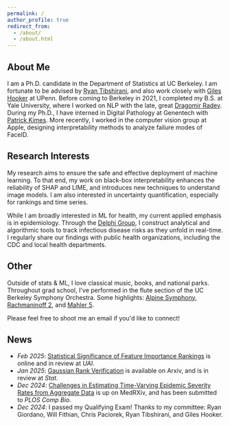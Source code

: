 ```yaml
---
permalink: /
author_profile: true
redirect_from: 
  - /about/
  - /about.html
---
```


## About Me

I am a Ph.D. candidate in the Department of Statistics at UC Berkeley. I am fortunate to be advised by [Ryan Tibshirani](https://www.stat.berkeley.edu/~ryantibs/), and also work closely with [Giles Hooker](https://gileshooker.com/) at UPenn. Before coming to Berkeley in 2021, I completed my B.S. at Yale University, where I worked on NLP with the late, great [Dragomir Radev](https://seas.yale.edu/news-events/news/memoriam-dragomir-radev-professor-computer-science). During my Ph.D., I have interned in Digital Pathology at Genentech with [Patrick Kimes](https://www.pkimes.com/). More recently, I worked in the computer vision group at Apple, designing interpretability methods to analyze failure modes of FaceID. 


## Research Interests

My research aims to ensure the safe and effective deployment of machine learning. To that end, my work on black-box interpretability enhances the reliability of SHAP and LIME, and introduces new techniques to understand image models. I am also interested in uncertainty quantification, especially for rankings and time series. 

While I am broadly interested in ML for health, my current applied emphasis is in epidemiology. Through the [Delphi Group](https://delphi.cmu.edu/), I construct analytical and algorithmic tools to track infectious disease risks as they unfold in real-time. I regularly share our findings with public health organizations, including the CDC and local health departments.

## Other

Outside of stats & ML, I love classical music, books, and national parks. Throughout grad school, I've performed in the flute section of the UC Berkeley Symphony Orchestra. Some highlights: [Alpine Symphony](https://www.youtube.com/watch?v=zhlrcdNwnCI&t=2329s&ab_channel=UCBerkeleyMusic), [Rachmaninoff 2](https://www.youtube.com/watch?v=cvEGVEJtI8U&list=PL2sVgxXY8koMfe_fcxomtJNX57Q5XR_ck&index=9&ab_channel=UCBerkeleyMusic), and [Mahler 5](https://www.youtube.com/watch?v=50JV_3pdjvY&t=7242s&ab_channel=UCBerkeleyMusic). 

Please feel free to shoot me an email if you'd like to connect!

## News
- *Feb 2025*: [Statistical Significance of Feature Importance Rankings](https://arxiv.org/abs/2401.15800) is online and in review at *UAI*.
- *Jan 2025*: [Gaussian Rank Verification](https://arxiv.org/abs/2501.14142) is available on Arxiv, and is in review at *Stat*. 
- *Dec 2024*: [Challenges in Estimating Time-Varying Epidemic Severity Rates from Aggregate Data](https://www.medrxiv.org/content/10.1101/2024.12.27.24319518v1) is up on MedRXiv, and has been submitted to *PLOS Comp Bio.* 
- *Dec 2024*: I passed my Qualifying Exam! Thanks to my committee: Ryan Giordano, Will Fithian, Chris Paciorek, Ryan Tibshirani, and Giles Hooker. 
